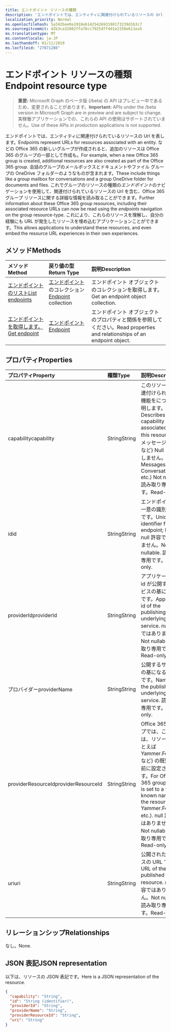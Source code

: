 ```yaml
---
title: エンドポイント リソースの種類
description: 'エンドポイントでは、エンティティに関連付けられているリソースの Url を表します。  などの Office 365 の新しいグループが作成されると、追加のリソースは Office 365 のグループの一部として作成も。 会話のグループのメールボックスとドキュメントやファイル グループの OneDrive フォルダーのようなものが含まれます。 これでグループのリソースの種類の*エンドポイント*のナビゲーションを使用して、関連付けられているリソースの Url を含む、Office 365 グループ リソースに関する詳細な情報を読み取ることができます。 これにより、これらのリソースを理解し、自分の経験にも URL が発生したリソースを埋め込むアプリケーションことができます。 '
localization_priority: Normal
ms.openlocfilehash: 5a342bee0a1918eb142542693198173239d1b3c7
ms.sourcegitcommit: d2b3ca32602ffa76cc7925d7f4d1e2258e611ea5
ms.translationtype: MT
ms.contentlocale: ja-JP
ms.lasthandoff: 01/11/2019
ms.locfileid: "27871286"
---
```

# <a name="endpoint-resource-type"></a><span data-ttu-id="686e1-107">エンドポイント リソースの種類</span><span class="sxs-lookup"><span data-stu-id="686e1-107">Endpoint resource type</span></span>

> <span data-ttu-id="686e1-108">**重要:** Microsoft Graph のベータ版 (/beta) の API はプレビュー中であるため、変更されることがあります。</span><span class="sxs-lookup"><span data-stu-id="686e1-108">**Important:** APIs under the /beta version in Microsoft Graph are in preview and are subject to change.</span></span> <span data-ttu-id="686e1-109">実稼働アプリケーションでの、これらの API の使用はサポートされていません。</span><span class="sxs-lookup"><span data-stu-id="686e1-109">Use of these APIs in production applications is not supported.</span></span>

<span data-ttu-id="686e1-110">エンドポイントでは、エンティティに関連付けられているリソースの Url を表します。</span><span class="sxs-lookup"><span data-stu-id="686e1-110">Endpoints represent URLs for resources associated with an entity.</span></span>  <span data-ttu-id="686e1-111">などの Office 365 の新しいグループが作成されると、追加のリソースは Office 365 のグループの一部として作成も。</span><span class="sxs-lookup"><span data-stu-id="686e1-111">For example, when a new Office 365 group is created, additional resources are also created as part of the Office 365 group.</span></span> <span data-ttu-id="686e1-112">会話のグループのメールボックスとドキュメントやファイル グループの OneDrive フォルダーのようなものが含まれます。</span><span class="sxs-lookup"><span data-stu-id="686e1-112">These include things like a group mailbox for conversations and a group OneDrive folder for documents and files.</span></span> <span data-ttu-id="686e1-113">これでグループのリソースの種類の*エンドポイント*のナビゲーションを使用して、関連付けられているリソースの Url を含む、Office 365 グループ リソースに関する詳細な情報を読み取ることができます。</span><span class="sxs-lookup"><span data-stu-id="686e1-113">Further information about these Office 365 group resources, including their associated resource URLs can now be read using the *endpoints* navigation on the group resource-type.</span></span> <span data-ttu-id="686e1-114">これにより、これらのリソースを理解し、自分の経験にも URL が発生したリソースを埋め込むアプリケーションことができます。</span><span class="sxs-lookup"><span data-stu-id="686e1-114">This allows applications to understand these resources, and even embed the resource URL experiences in their own experiences.</span></span> 

## <a name="methods"></a><span data-ttu-id="686e1-115">メソッド</span><span class="sxs-lookup"><span data-stu-id="686e1-115">Methods</span></span>

| <span data-ttu-id="686e1-116">メソッド</span><span class="sxs-lookup"><span data-stu-id="686e1-116">Method</span></span>           | <span data-ttu-id="686e1-117">戻り値の型</span><span class="sxs-lookup"><span data-stu-id="686e1-117">Return Type</span></span>    |<span data-ttu-id="686e1-118">説明</span><span class="sxs-lookup"><span data-stu-id="686e1-118">Description</span></span>|
|:---------------|:--------|:----------|
|[<span data-ttu-id="686e1-119">エンドポイントのリスト</span><span class="sxs-lookup"><span data-stu-id="686e1-119">List endpoints</span></span>](../api/group-list-endpoints.md) |<span data-ttu-id="686e1-120">[エンドポイント](endpoint.md)のコレクション</span><span class="sxs-lookup"><span data-stu-id="686e1-120">[Endpoint](endpoint.md) collection</span></span>| <span data-ttu-id="686e1-121">エンドポイント オブジェクトのコレクションを取得します。</span><span class="sxs-lookup"><span data-stu-id="686e1-121">Get an endpoint object collection.</span></span> |
|[<span data-ttu-id="686e1-122">エンドポイントを取得します。</span><span class="sxs-lookup"><span data-stu-id="686e1-122">Get endpoint</span></span>](../api/endpoint-get.md) | [<span data-ttu-id="686e1-123">エンドポイント</span><span class="sxs-lookup"><span data-stu-id="686e1-123">Endpoint</span></span>](endpoint.md) |<span data-ttu-id="686e1-124">エンドポイント オブジェクトのプロパティと関係を参照してください。</span><span class="sxs-lookup"><span data-stu-id="686e1-124">Read properties and relationships of an endpoint object.</span></span>|

## <a name="properties"></a><span data-ttu-id="686e1-125">プロパティ</span><span class="sxs-lookup"><span data-stu-id="686e1-125">Properties</span></span>
| <span data-ttu-id="686e1-126">プロパティ</span><span class="sxs-lookup"><span data-stu-id="686e1-126">Property</span></span>     | <span data-ttu-id="686e1-127">種類</span><span class="sxs-lookup"><span data-stu-id="686e1-127">Type</span></span>   |<span data-ttu-id="686e1-128">説明</span><span class="sxs-lookup"><span data-stu-id="686e1-128">Description</span></span>|
|:---------------|:--------|:----------|
| <span data-ttu-id="686e1-129">capability</span><span class="sxs-lookup"><span data-stu-id="686e1-129">capability</span></span>     | <span data-ttu-id="686e1-130">String</span><span class="sxs-lookup"><span data-stu-id="686e1-130">String</span></span>  | <span data-ttu-id="686e1-131">このリソースに関連付けられている機能をについて説明します。</span><span class="sxs-lookup"><span data-stu-id="686e1-131">Describes the capability that is associated with this resource.</span></span> <span data-ttu-id="686e1-132">(例: メッセージ、会話など) Null を許容しません。</span><span class="sxs-lookup"><span data-stu-id="686e1-132">(e.g. Messages, Conversations, etc.)  Not nullable.</span></span> <span data-ttu-id="686e1-133">読み取り専用です。</span><span class="sxs-lookup"><span data-stu-id="686e1-133">Read-only.</span></span> |
| <span data-ttu-id="686e1-134">id</span><span class="sxs-lookup"><span data-stu-id="686e1-134">id</span></span>             | <span data-ttu-id="686e1-135">String</span><span class="sxs-lookup"><span data-stu-id="686e1-135">String</span></span>  | <span data-ttu-id="686e1-136">エンドポイントの一意の識別子キーです。</span><span class="sxs-lookup"><span data-stu-id="686e1-136">Unique identifier for the endpoint; Key.</span></span> <span data-ttu-id="686e1-137">null 許容ではありません。</span><span class="sxs-lookup"><span data-stu-id="686e1-137">Not nullable.</span></span> <span data-ttu-id="686e1-138">読み取り専用です。</span><span class="sxs-lookup"><span data-stu-id="686e1-138">Read-only.</span></span>|
| <span data-ttu-id="686e1-139">providerId</span><span class="sxs-lookup"><span data-stu-id="686e1-139">providerId</span></span>     | <span data-ttu-id="686e1-140">String</span><span class="sxs-lookup"><span data-stu-id="686e1-140">String</span></span>  | <span data-ttu-id="686e1-141">アプリケーション id が公開するサービスの基になるのです。</span><span class="sxs-lookup"><span data-stu-id="686e1-141">Application id of the publishing underlying service.</span></span> <span data-ttu-id="686e1-142">null 許容ではありません。</span><span class="sxs-lookup"><span data-stu-id="686e1-142">Not nullable.</span></span> <span data-ttu-id="686e1-143">読み取り専用です。</span><span class="sxs-lookup"><span data-stu-id="686e1-143">Read-only.</span></span>|
| <span data-ttu-id="686e1-144">プロバイダー</span><span class="sxs-lookup"><span data-stu-id="686e1-144">providerName</span></span>   | <span data-ttu-id="686e1-145">String</span><span class="sxs-lookup"><span data-stu-id="686e1-145">String</span></span>  | <span data-ttu-id="686e1-146">公開するサービスの基になるの名前です。</span><span class="sxs-lookup"><span data-stu-id="686e1-146">Name of the publishing underlying service.</span></span> <span data-ttu-id="686e1-147">読み取り専用です。</span><span class="sxs-lookup"><span data-stu-id="686e1-147">Read-only.</span></span>|
| <span data-ttu-id="686e1-148">providerResourceId</span><span class="sxs-lookup"><span data-stu-id="686e1-148">providerResourceId</span></span>|<span data-ttu-id="686e1-149">String</span><span class="sxs-lookup"><span data-stu-id="686e1-149">String</span></span>| <span data-ttu-id="686e1-150">Office 365 グループでは、この処理は、リソース (たとえば Yammer.FeedURL など) の既知の名前に設定されます。</span><span class="sxs-lookup"><span data-stu-id="686e1-150">For Office 365 groups, this is set to a well-known name for the resource (e.g. Yammer.FeedURL etc.).</span></span> <span data-ttu-id="686e1-151">null 許容ではありません。</span><span class="sxs-lookup"><span data-stu-id="686e1-151">Not nullable.</span></span> <span data-ttu-id="686e1-152">読み取り専用です。</span><span class="sxs-lookup"><span data-stu-id="686e1-152">Read-only.</span></span>|
| <span data-ttu-id="686e1-153">uri</span><span class="sxs-lookup"><span data-stu-id="686e1-153">uri</span></span>            | <span data-ttu-id="686e1-154">String</span><span class="sxs-lookup"><span data-stu-id="686e1-154">String</span></span>  | <span data-ttu-id="686e1-155">公開されたリソースの URL です。</span><span class="sxs-lookup"><span data-stu-id="686e1-155">URL of the published resource.</span></span> <span data-ttu-id="686e1-156">null 許容ではありません。</span><span class="sxs-lookup"><span data-stu-id="686e1-156">Not nullable.</span></span> <span data-ttu-id="686e1-157">読み取り専用です。</span><span class="sxs-lookup"><span data-stu-id="686e1-157">Read-only.</span></span>|

## <a name="relationships"></a><span data-ttu-id="686e1-158">リレーションシップ</span><span class="sxs-lookup"><span data-stu-id="686e1-158">Relationships</span></span>

<span data-ttu-id="686e1-159">なし。</span><span class="sxs-lookup"><span data-stu-id="686e1-159">None.</span></span>


## <a name="json-representation"></a><span data-ttu-id="686e1-160">JSON 表記</span><span class="sxs-lookup"><span data-stu-id="686e1-160">JSON representation</span></span>
<span data-ttu-id="686e1-161">以下は、リソースの JSON 表記です。</span><span class="sxs-lookup"><span data-stu-id="686e1-161">Here is a JSON representation of the resource.</span></span>

<!-- {
  "blockType": "resource",
  "optionalProperties": [

  ],
  "@odata.type": "microsoft.graph.Endpoint"
}-->

```json
{
  "capability": "String",
  "id": "String (identifier)",
  "providerId": "String",
  "providerName": "String",
  "providerResourceId": "String",
  "uri": "String"
}

```

<!-- uuid: 8fcb5dbc-d5aa-4681-8e31-b001d5168d79
2015-10-25 14:57:30 UTC -->
<!-- {
  "type": "#page.annotation",
  "description": "Endpoint resource",
  "keywords": "",
  "section": "documentation",
  "tocPath": ""
}-->
